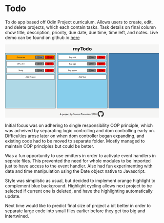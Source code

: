 # Todo
To do app based off Odin Project curriculum. Allows users to create, edit, and delete projects, which each contain tasks. Task details on final column show title, description, priority, due date, due time, time left, and notes. Live demo can be found on github.io [here](https://sasountorossian.github.io/Todo/)

![myTodo demonstration](myTodo.gif)

Initial focus was on adhering to single responsibility OOP principle, which was acheived by separating logic controlling and dom controlling early on. Difficulties arose later on when dom controller began expanding, and existing code had to be moved to separate folder. Mostly managed to maintain OOP principles but could be better.

Was a fun opportunity to use emitters in order to activate event handlers in seprate files. This prevented the need for whole modules to be imported just to have access to the event handler. Also had fun experimenting with date and time manipulation using the Date object native to Javascript.

Style was simplistic as usual, but decided to implement orange highlight to complement blue background. Highlight cycling allows next project to be selected if current one is deleted, and have the highlighting automatically update.

Next time would like to predict final size of project a bit better in order to separate large code into small files earlier before they get too big and intertwined.
